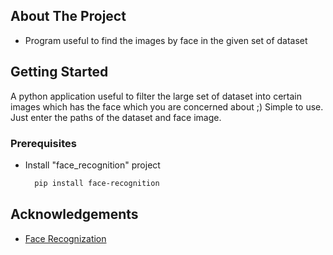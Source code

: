 
## About The Project

- Program useful to find the images by face in the given set of dataset

## Getting Started
A python application useful to filter the large set of dataset into certain images which has the face which you are concerned about ;) 
Simple to use. Just enter the paths of the dataset and face image.

  ### Prerequisites
  - Install "face_recognition" project
      ```sh
        pip install face-recognition
       ```

## Acknowledgements
* [Face Recognization](https://face-recognition.readthedocs.io/en/latest/face_recognition.html)
